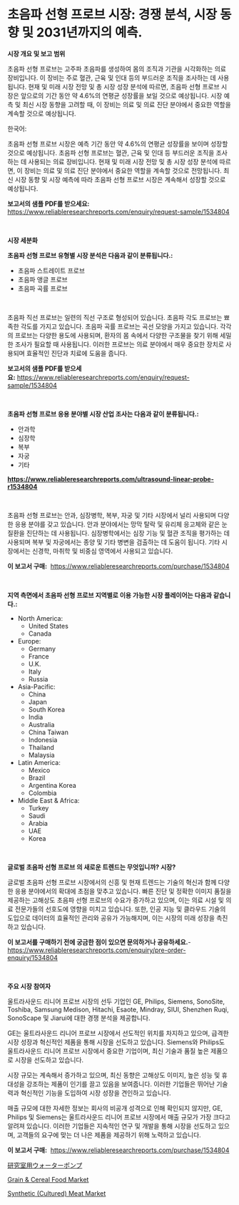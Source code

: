 <p><h1>초음파 선형 프로브 시장: 경쟁 분석, 시장 동향 및 2031년까지의 예측.</h1></p><p><strong>시장 개요 및 보고 범위</strong></p>
<p><p>초음파 선형 프로브는 고주파 초음파를 생성하여 몸의 조직과 기관을 시각화하는 의료 장비입니다. 이 장비는 주로 혈관, 근육 및 인대 등의 부드러운 조직을 조사하는 데 사용됩니다. 현재 및 미래 시장 전망 및 총 시장 성장 분석에 따르면, 초음파 선형 프로브 시장은 앞으로의 기간 동안 약 4.6%의 연평균 성장률을 보일 것으로 예상됩니다. 시장 예측 및 최신 시장 동향을 고려할 때, 이 장비는 의료 및 의료 진단 분야에서 중요한 역할을 계속할 것으로 예상됩니다. </p><p>한국어:</p><p>초음파 선형 프로브 시장은 예측 기간 동안 약 4.6%의 연평균 성장률을 보이며 성장할 것으로 예상됩니다. 초음파 선형 프로브는 혈관, 근육 및 인대 등 부드러운 조직을 조사하는 데 사용되는 의료 장비입니다. 현재 및 미래 시장 전망 및 총 시장 성장 분석에 따르면, 이 장비는 의료 및 의료 진단 분야에서 중요한 역할을 계속할 것으로 전망됩니다. 최신 시장 동향 및 시장 예측에 따라 초음파 선형 프로브 시장은 계속해서 성장할 것으로 예상됩니다.</p></p>
<p><strong>보고서의 샘플 PDF를 받으세요:</strong> <a href="https://www.reliableresearchreports.com/enquiry/request-sample/1534804">https://www.reliableresearchreports.com/enquiry/request-sample/1534804</a></p>
<p>&nbsp;</p>
<p><strong>시장 세분화</strong></p>
<p><strong>초음파 선형 프로브 유형별 시장 분석은 다음과 같이 분류됩니다.:</strong></p>
<p><ul><li>초음파 스트레이트 프로브</li><li>초음파 앵글 프로브</li><li>초음파 곡률 프로브</li></ul></p>
<p>&nbsp;</p>
<p><p>초음파 직선 프로브는 일련의 직선 구조로 형성되어 있습니다. 초음파 각도 프로브는 뾰족한 각도를 가지고 있습니다. 초음파 곡률 프로브는 곡선 모양을 가지고 있습니다. 각각의 프로브는 다양한 용도에 사용되며, 환자의 몸 속에서 다양한 구조물을 찾기 위해 세밀한 조사가 필요할 때 사용됩니다. 이러한 프로브는 의료 분야에서 매우 중요한 장치로 사용되며 효율적인 진단과 치료에 도움을 줍니다.</p></p>
<p><strong>보고서의 샘플 PDF를 받으세요:</strong>&nbsp;<a href="https://www.reliableresearchreports.com/enquiry/request-sample/1534804">https://www.reliableresearchreports.com/enquiry/request-sample/1534804</a></p>
<p>&nbsp;</p>
<p><strong> 초음파 선형 프로브 응용 분야별 시장 산업 조사는 다음과 같이 분류됩니다.:</strong></p>
<p><ul><li>안과학</li><li>심장학</li><li>복부</li><li>자궁</li><li>기타</li></ul></p>
<p><strong><a href="https://www.reliableresearchreports.com/ultrasound-linear-probe-r1534804">https://www.reliableresearchreports.com/ultrasound-linear-probe-r1534804</a></strong></p>
<p>&nbsp;</p>
<p><p>초음파 선형 프로브는 안과, 심장병학, 복부, 자궁 및 기타 시장에서 널리 사용되며 다양한 응용 분야를 갖고 있습니다. 안과 분야에서는 망막 탈락 및 유리체 응고체와 같은 눈 질환을 진단하는 데 사용됩니다. 심장병학에서는 심장 기능 및 혈관 조직을 평가하는 데 사용되며 복부 및 자궁에서는 종양 및 기타 병변을 검출하는 데 도움이 됩니다. 기타 시장에서는 신경학, 마취학 및 비중심 영역에서 사용되고 있습니다.</p></p>
<p><strong>이 보고서 구매:</strong>&nbsp; <a href="https://www.reliableresearchreports.com/purchase/1534804">https://www.reliableresearchreports.com/purchase/1534804</a></p>
<p>&nbsp;</p>
<p><strong>지역 측면에서 초음파 선형 프로브 지역별로 이용 가능한 시장 플레이어는 다음과 같습니다.:</strong></p>
<p><ul>
    <li>
        North America:
        <ul>
            <li>United States</li>
            <li>Canada</li>
        </ul>
    </li>
    <li>
        Europe:
        <ul>
            <li>Germany</li>
            <li>France</li>
            <li>U.K.</li>
            <li>Italy</li>
            <li>Russia</li>
        </ul>
    </li>
    <li>
        Asia-Pacific:
        <ul>
            <li>China</li>
            <li>Japan</li>
            <li>South Korea</li>
            <li>India</li>
            <li>Australia</li>
            <li>China Taiwan</li>
            <li>Indonesia</li>
            <li>Thailand</li>
            <li>Malaysia</li>
        </ul>
    </li>
    <li>
        Latin America:
        <ul>
            <li>Mexico</li>
            <li>Brazil</li>
            <li>Argentina Korea</li>
            <li>Colombia</li>
        </ul>
    </li>
    <li>
        Middle East & Africa:
        <ul>
            <li>Turkey</li>
            <li>Saudi</li>
            <li>Arabia</li>
            <li>UAE</li>
            <li>Korea</li>
        </ul>
    </li>
    </ul></p>
<p>&nbsp;</p>
<p><strong>글로벌 초음파 선형 프로브 의 새로운 트렌드는 무엇입니까? 시장?</strong></p>
<p><p>글로벌 초음파 선형 프로브 시장에서의 신흥 및 현재 트렌드는 기술의 혁신과 함께 다양한 응용 분야에서의 확대에 초점을 맞추고 있습니다. 빠른 진단 및 정확한 이미지 품질을 제공하는 고해상도 초음파 선형 프로브의 수요가 증가하고 있으며, 이는 의료 시설 및 의료 전문가들의 선호도에 영향을 미치고 있습니다. 또한, 인공 지능 및 클라우드 기술의 도입으로 데이터의 효율적인 관리와 공유가 가능해지며, 이는 시장의 미래 성장을 촉진하고 있습니다.</p></p>
<p><strong>이 보고서를 구매하기 전에 궁금한 점이 있으면 문의하거나 공유하세요.</strong>- <a href="https://www.reliableresearchreports.com/enquiry/pre-order-enquiry/1534804">https://www.reliableresearchreports.com/enquiry/pre-order-enquiry/1534804</a></p>
<p>&nbsp;</p>
<p><strong>주요 시장 참여자</strong></p>
<p><p>​​울트라사운드 리니어 프로브 시장의 선두 기업인 GE, Philips, Siemens, SonoSite, Toshiba, Samsung Medison, Hitachi, Esaote, Mindray, SIUI, Shenzhen Ruqi, SonoScape 및 Jiarui에 대한 경쟁 분석을 제공합니다. </p><p>GE는 울트라사운드 리니어 프로브 시장에서 선도적인 위치를 차지하고 있으며, 급격한 시장 성장과 혁신적인 제품을 통해 시장을 선도하고 있습니다. Siemens와 Philips도 울트라사운드 리니어 프로브 시장에서 중요한 기업이며, 최신 기술과 품질 높은 제품으로 시장을 선도하고 있습니다.</p><p>시장 규모는 계속해서 증가하고 있으며, 최신 동향은 고해상도 이미지, 높은 성능 및 휴대성을 강조하는 제품이 인기를 끌고 있음을 보여줍니다. 이러한 기업들은 뛰어난 기술력과 혁신적인 기능을 도입하여 시장 성장을 견인하고 있습니다.</p><p>매출 규모에 대한 자세한 정보는 회사의 비공개 성격으로 인해 확인되지 않지만, GE, Philips 및 Siemens는 울트라사운드 리니어 프로브 시장에서 매출 규모가 가장 크다고 알려져 있습니다. 이러한 기업들은 지속적인 연구 및 개발을 통해 시장을 선도하고 있으며, 고객들의 요구에 맞는 더 나은 제품을 제공하기 위해 노력하고 있습니다.</p></p>
<p><strong>이 보고서 구매:</strong>&nbsp;&nbsp;<a href="https://www.reliableresearchreports.com/purchase/1534804">https://www.reliableresearchreports.com/purchase/1534804</a></p>
<p><p><a href="https://github.com/nemesis2824/Market-Research-Report-List-1/blob/main/327206119975.md">研究室用ウォーターポンプ</a></p><p><a href="https://github.com/nicholepatriciadoylenwnrjr0/Market-Research-Report-List-1/blob/main/grain-cereal-food-market.md">Grain & Cereal Food Market</a></p><p><a href="https://github.com/gamblestampleyjenny50m5sl6/Market-Research-Report-List-2/blob/main/synthetic-cultured-meat-market.md">Synthetic (Cultured) Meat Market</a></p></p>